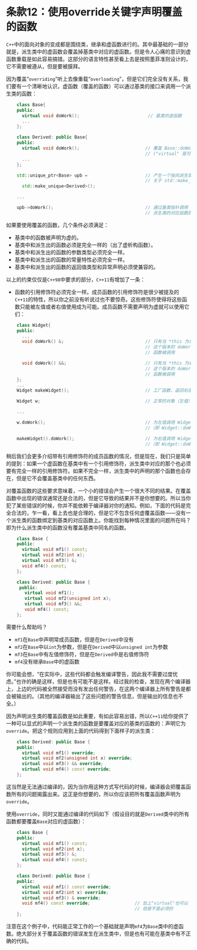 条款12：使用override关键字声明覆盖的函数
=========================
`C++`中的面向对象的变成都是围绕类，继承和虚函数进行的。其中最基础的一部分就是，派生类中的虚函数会覆盖掉基类中对应的虚函数。但是令人心痛的意识到虚函数重载是如此容易搞错。这部分的语言特性甚至看上去是按照墨菲准则设计的，它不需要被遵从，但是要被膜拜。

因为覆盖“`overriding`”听上去像重载“`overloading`”，但是它们完全没有关系，我们要有一个清晰地认识，虚函数（覆盖的函数）可以通过基类的接口来调用一个派生类的函数：
```cpp
	class Base{
	public:
	  virtual void doWork();                          // 基类的虚函数
	  ...
	};

	class Derived: public Base{
	public:
	  virtual void doWork();                         // 覆盖 Base::doWork
	                                                 // ("virtual" 是可选的)
	  ...
	};

	std::unique_ptr<Base> upb =                      // 产生一个指向派生类的基类指针
	                                                 // 关于 std::make_unique 的信息参考条款21
	  std::make_unique<Derived>();

	...

	upb->doWork();                                   // 通过基类指针调用 doWork()，
	                                                 // 派生类的对应函数别调用
```
如果要使用覆盖的函数，几个条件必须满足：
- 基类中的函数被声明为虚的。
- 基类中和派生出的函数必须是完全一样的（出了虚析构函数）。
- 基类中和派生出的函数的参数类型必须完全一样。
- 基类中和派生出的函数的常量特性必须完全一样。
- 基类中和派生出的函数的返回值类型和异常声明必须使兼容的。

以上的约束仅仅是`C++98`中要求的部分，`C++11`有增加了一条：

- 函数的引用修饰符必须完全一样。成员函数的引用修饰符是很少被提及的`C++11`的特性，所以你之前没有听说过也不要惊奇。这些修饰符使得将这些函数只能被左值或者右值使用成为可能。成员函数不需要声明为虚就可以使用它们：
```cpp
	class Widget{
	public:
	  ...
	  void doWork() &;                               // 只有当 *this 为左值时
	                                                 // 这个版本的 doWorkd()
	                                                 // 函数被调用

	  void doWork() &&;                              // 只有当 *this 为右值
	                                                 // 这个版本的 doWork()
	                                                 // 函数被调用
	};
	...
	Widget makeWidget();                             // 工厂函数，返回右值

	Widget w;                                        // 正常的对象（左值）

	...

	w.doWork();                                      // 为左值调用 Widget::doWork() 
	                                                 //（即 Widget::doWork &）

	makeWidget().doWork();                           // 为右值调用 Widget::doWork() 
	                                                 //（即 Widget::doWork &&）
```
稍后我们会更多介绍带有引用修饰符的成员函数的情况，但是现在，我们只是简单的提到：如果一个虚函数在基类中有一个引用修饰符，派生类中对应的那个也必须要有完全一样的引用修饰符。如果不完全一样，派生类中的声明的那个函数也会存在，但是它不会覆盖基类中的任何东西。

对覆盖函数的这些要求意味着，一个小的错误会产生一个很大不同的结果。在覆盖函数中出现的错误通常还是合法的，但是它导致的结果并不是你想要的。所以当你犯了某些错误的时候，你并不能依赖于编译器对你的通知。例如，下面的代码是完全合法的，乍一看，看上去也是合理的，但是它不包含任何虚覆盖函数——没有一个派生类的函数绑定到基类的对应函数上。你能找到每种情况里面的问题所在吗？即为什么派生类中的函数没有覆盖基类中同名的函数。
```cpp
	class Base {
	public:
	  virtual void mf1() const;
	  virtual void mf2(int x);
	  virtual void mf3() &;
	  void mf4() const;
	};

	class Derived: public Base {
	 public:
	   virtual void mf1();
	   virtual void mf2(unsigned int x);
	   virtual void mf3() &&;
	   void mf4() const;
	};
```
需要什么帮助吗？
- `mf1`在`Base`中声明常成员函数，但是在`Derived`中没有
- `mf2`在`Base`中以`int`为参数，但是在`Derived`中以`unsigned int`为参数
- `mf3`在`Base`中有左值修饰符，但是在`Derived`中是右值修饰符
- `mf4`没有继承`Base`中的虚函数

你可能会想，“在实际中，这些代码都会触发编译警告，因此我不需要过度忧虑。”也许的确是这样，但是也有可能不是这样。经过我的检查，发现在两个编译器上，上边的代码被全然接受而没有发出任何警告，在这两个编译器上所有警告是都会被输出的。（其他的编译器输出了这些问题的警告信息，但是输出的信息也不全。）

因为声明派生类的覆盖函数是如此重要，有如此容易出错，所以`C++11`给你提供了一种可以显式的声明一个派生类的函数是要覆盖对应的基类的函数的：声明它为`override`。把这个规则应用到上面的代码得到下面样子的派生类：
```cpp
	class Derived: public Base {
	public:
	  virtual void mf1() override;
	  virtual void mf2(unsigned int x) override;
	  virtual void mf3() && override;
	  virtual void mf4() const override;
	};
```
这当然是无法通过编译的，因为当你用这种方式写代码的时候，编译器会把覆盖函数所有的问题揭露出来。这正是你想要的，所以你应该把所有覆盖函数声明为`override`。

使用`override`，同时又能通过编译的代码如下（假设目的就是`Derived`类中的所有函数都要覆盖`Base`对应的虚函数）：
```cpp
	class Base {
	public:
	  virtual void mf1() const;
	  virtual void mf2(int x);
	  virtual void mf3() &;
	  virtual void mf4() const;
	};

	class Derived: public Base {
	public:
	  virtual void mf1() const override;
	  virtual void mf2(int x) override;
	  virtual void mf3() & override;
	  void mf4() const override;                 // 加上"virtual"也可以
	                                             // 但是不是必须的
	};
```
注意在这个例子中，代码能正常工作的一个基础就是声明`mf4`为`Base`类中的虚函数。绝大部分关于覆盖函数的错误发生在派生类中，但是也有可能在基类中有不正确的代码。